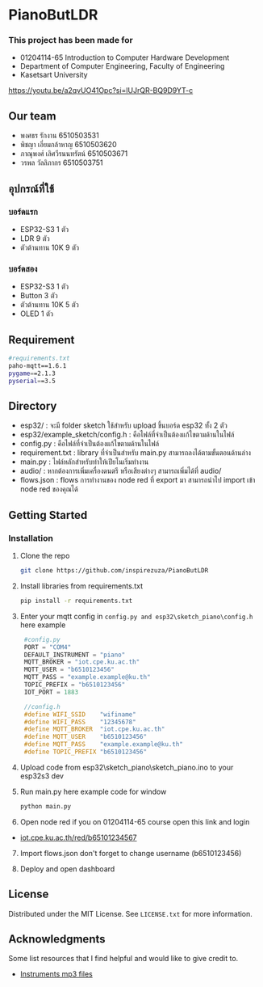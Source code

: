 # PianoButLDR

### This project has been made for 
* 01204114-65 Introduction to Computer Hardware Development 
* Department of Computer Engineering, Faculty of Engineering
* Kasetsart University

https://youtu.be/a2qvUO41Opc?si=lUJrQR-BQ9D9YT-c

## Our team 
* พงศธร รักงาน 6510503531
* พิชญา เอี่ยมกล้าหาญ 6510503620
* ภาณุพงศ์ เลิศวีรนนทรัตน์ 6510503671
* วรพล วัลลิภากร 6510503751

## อุปกรณ์ที่ใช้
### บอร์ดแรก
* ESP32-S3 1 ตัว
* LDR 9 ตัว
* ตัวต้านทาน 10K 9 ตัว
### บอร์ดสอง
* ESP32-S3 1 ตัว
* Button 3 ตัว
* ตัวต้านทาน 10K 5 ตัว
* OLED 1 ตัว

## Requirement
```sh
#requirements.txt
paho-mqtt==1.6.1
pygame==2.1.3
pyserial==3.5
```

## Directory
* esp32/ : จะมี folder  sketch ใช้สำหรับ upload ขึ้นบอร์ด esp32 ทั้ง 2 ตัว
* esp32/example_sketch/config.h : คือไฟล์ที่จำเป็นต้องแก้ไขตามด้านในไฟล์
* config.py : คือไฟล์ที่จำเป็นต้องแก้ไขตามด้านในไฟล์
* requirement.txt : library ที่จำเป็นสำหรับ main.py สามารถลงได้ตามขั้นตอนด้านล่าง
* main.py : ไฟล์หลักสำหรับทำให้เปียโนเริ่มทำงาน
* audio/ : หากต้องการเพิ่มเครื่องดนตรี หรือเสียงต่างๆ สามารถเพิ่มได้ที่ audio/ 
* flows.json : flows การทำงานของ node red ที่ export มา สามารถนำไป import เข้า node red ของคุณได้ 

## Getting Started

### Installation

1. Clone the repo
   ```sh
   git clone https://github.com/inspirezuza/PianoButLDR
   ```

2. Install libraries from requirements.txt
   ```sh
   pip install -r requirements.txt
   ```

3. Enter your mqtt config in `config.py and esp32\sketch_piano\config.h` here example
   ```python
    #config.py
    PORT = "COM4"
    DEFAULT_INSTRUMENT = "piano"
    MQTT_BROKER = "iot.cpe.ku.ac.th"
    MQTT_USER = "b6510123456" 
    MQTT_PASS = "example.example@ku.th"
    TOPIC_PREFIX = "b6510123456"
    IOT_PORT = 1883
   ```
   ```c
    //config.h
    #define WIFI_SSID    "wifiname"
    #define WIFI_PASS    "12345678"
    #define MQTT_BROKER  "iot.cpe.ku.ac.th"
    #define MQTT_USER    "b6510123456"  
    #define MQTT_PASS    "example.example@ku.th"      
    #define TOPIC_PREFIX "b6510123456"  
   ```

4. Upload code from esp32\sketch_piano\sketch_piano.ino to your esp32s3 dev

5. Run main.py here example code for window
   ```sh
   python main.py
   ```

6. Open node red if you on 01204114-65 course open this link and login
* [iot.cpe.ku.ac.th/red/b65101234567](iot.cpe.ku.ac.th/red/b65101234567) 

7. Import flows.json don't forget to change username (b6510123456)

8. Deploy and open dashboard

<!-- LICENSE -->
## License

Distributed under the MIT License. See `LICENSE.txt` for more information.

<!-- ACKNOWLEDGMENTS -->
## Acknowledgments

Some list resources that I find helpful and would like to give credit to.

* [Instruments mp3 files](https://github.com/gleitz/midi-js-soundfonts/tree/gh-pages/FatBoy)
